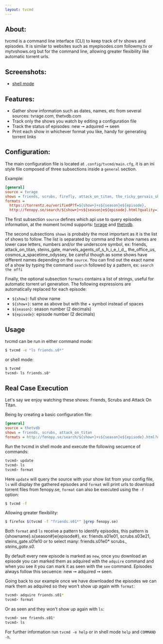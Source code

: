 ```yaml
---
layout: tvcmd
---
```


## About:

tvcmd is a command line interface (CLI) to keep track of tv shows and episodes.
It is similar to websites such as myepisodes.com followmy.tv or mytvshows.org
but for the command line, allowing greater flexibility like automatic
torrent urls.

## Screenshots:

* [shell mode](https://raw.githubusercontent.com/juantascon/tvcmd/gh-pages/img/screenshot.png)

## Features:

* Gather show information such as dates, names, etc from several sources: tvrage.com, thetvdb.com
* Track only the shows you watch by editing a configuration file
* Track the status of episodes: new &#10137; adquired &#10137; seen
* Print each show in whichever format you like, handy for generating torrent links

## Configuration:

The main configuration file is located at `.config/tvcmd/main.cfg`, it is an ini style file
composed of three subsections inside a `general` section.

Example:

``` ini
[general]
source = tvrage
shows = friends, scrubs, firefly, attack_on_titan, the_ricky_gervais_show
formats =
  https://torrentz.eu/verifiedP?f=${show+}+s${season}e${episode},
  http://fenopy.se/search/${show+}+s${season}e${episode}.html?quality=1&order=1
```

The first subsection `source` defines which api use to query episodes information, at the
moment tvcmd supports: [tvrage](http://www.tvrage.com/) and [thetvdb](http://thetvdb.com/).

The second subsections `shows` is probably the most important as it is the list of shows to follow.
The list is separated by comma and the show names are lower case letters, numbers and/or the
underscore symbol, ex: friends, attack_on_titan, steins_gate, marvels_agents_of_s_h_i_e_l_d_,
the_office_us, cosmos_a_spacetime_odyssey, be careful though as some shows have different names
depending on the `source`. You can find out the exact name of a show by typing the command
`search` followed by a pattern, ex: `search the offi`

Finally, the optional subsection `formats` contains a list of strings, useful for automatic
torrent url generation. The following expressions are automatically replaced for each episode:

* `${show}`: full show name
* `${show+}`: same as above but with the + symbol instead of spaces
* `${season}`: season number (2 decimals)
* `${episode}`: episode number (2 decimals)

## Usage

tvcmd can be run in either command mode:

``` bash
$ tvcmd -e "ls friends.s0*"
```

or shell mode:

``` bash
$ tvcmd
tvcmd> ls friends.s0*
```

## Real Case Execution

Let's say we enjoy watching these shows: Friends, Scrubs and Attack On Titan.

Being by creating a basic configuration file:

``` ini
[general]
source = thetvdb
shows = friends, scrubs, attack_on_titan
formats = http://fenopy.se/search/${show+}+s${season}e${episode}.html?quality=1&order=1
```

Run the tvcmd in shell mode and execute the following secuence of commands:

``` bash
tvcmd> update
tvcmd> ls
tvcmd> format
```

Here `update` will query the source with your show list from your config file, 
`ls` will display the gathered episodes and `format` will print urls to download
torrent files from fenopy.se, `format` can also be executed using the `-f` option:

``` bash
$ tvcmd -f
```

Allowing greater flexibility:

``` bash
$ firefox $(tvcmd -f "friends.s01*" |grep fenopy.se)
```

Both `format` and `ls` receive a pattern to identify episodes, this pattern is
{showname}.s{season#}e{episode#}, ex: friends.s01e01, scrubs.s03e21,
steins_gate.s01e10 or to select many: friends.s01e0* scrubs.*, steins_gate.s0*.

By default every new episode is marked as `new`, once you download an episode
you can marked them as adquired with the `adquire` command and when you see it
you can mark it as seen with the `see` command. Episodes always follow this
secuence: new &#10137; adquired &#10137; seen.

Going back to our example once we have downloaded the episodes we can mark them
as adquired so they won't show up again with `format`:

``` bash
tvcmd> adquire friends.s01*
tvcmd> format
```

Or as seen and they won't show up again with `ls`:

``` bash
tvcmd> see friends.s01*
tvcmd> ls
```

For further information run `tvcmd -e help` or in shell mode `help` and `COMMAND -h`.

